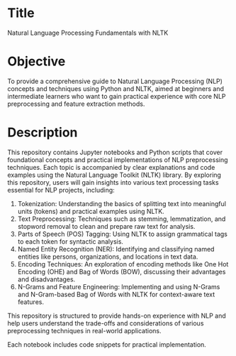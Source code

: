 # Title
Natural Language Processing Fundamentals with NLTK

# Objective
To provide a comprehensive guide to Natural Language Processing (NLP) concepts and techniques using Python and NLTK, aimed at beginners and intermediate learners who want to gain practical experience with core NLP preprocessing and feature extraction methods.

# Description
This repository contains Jupyter notebooks and Python scripts that cover foundational concepts and practical implementations of NLP preprocessing techniques. Each topic is accompanied by clear explanations and code examples using the Natural Language Toolkit (NLTK) library. By exploring this repository, users will gain insights into various text processing tasks essential for NLP projects, including:

1. Tokenization: Understanding the basics of splitting text into meaningful units (tokens) and practical examples using NLTK.
2. Text Preprocessing: Techniques such as stemming, lemmatization, and stopword removal to clean and prepare raw text for analysis.
3. Parts of Speech (POS) Tagging: Using NLTK to assign grammatical tags to each token for syntactic analysis.
4. Named Entity Recognition (NER): Identifying and classifying named entities like persons, organizations, and locations in text data.
5. Encoding Techniques: An exploration of encoding methods like One Hot Encoding (OHE) and Bag of Words (BOW), discussing their advantages and disadvantages.
6. N-Grams and Feature Engineering: Implementing and using N-Grams and N-Gram-based Bag of Words with NLTK for context-aware text features.

This repository is structured to provide hands-on experience with NLP and help users understand the trade-offs and considerations of various preprocessing techniques in real-world applications.

Each notebook includes code snippets for practical implementation. 
